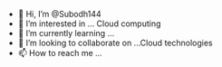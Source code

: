 - 👋 Hi, I’m @Subodh144
- 👀 I’m interested in ... Cloud computing
- 🌱 I’m currently learning ...
- 💞️ I’m looking to collaborate on ...Cloud technologies
- 📫 How to reach me ...

<!---
Subodh144/Subodh144 is a ✨ special ✨ repository because its `README.md` (this file) appears on your GitHub profile.
You can click the Preview link to take a look at your changes.
--->

